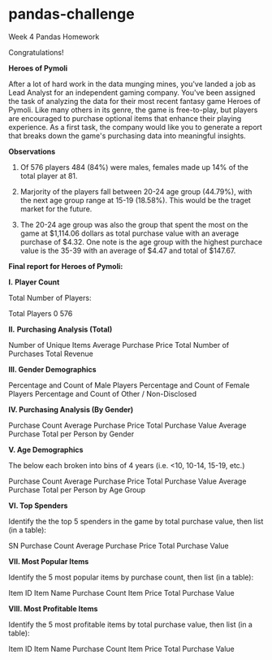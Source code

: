 # pandas-challenge
Week 4 Pandas Homework

Congratulations! 

**Heroes of Pymoli**

After a lot of hard work in the data munging mines, you've landed a job as Lead Analyst for an independent gaming company. You've been assigned the task of analyzing the data for their most recent fantasy game Heroes of Pymoli.
Like many others in its genre, the game is free-to-play, but players are encouraged to purchase optional items that enhance their playing experience. As a first task, the company would like you to generate a report that breaks down the game's purchasing data into meaningful insights.

**Observations**

1. Of 576 players 484 (84%) were males, females made up 14% of the total player at 81.

2. Marjority of the players fall between 20-24 age group (44.79%), with the next age group range at 15-19 (18.58%). This would be the traget market for the future.

3. The 20-24 age group was also the group that spent the most on the game at $1,114.06 dollars as total purchase value with an average purchase of $4.32. One note is the age group with the highest purchace value is the 35-39 with an average of $4.47 and total of $147.67.

**Final report for Heroes of Pymoli:**

**I.** **Player Count**

Total Number of Players:

Total Players
0	576

**II.** **Purchasing Analysis (Total)**

Number of Unique Items
Average Purchase Price
Total Number of Purchases
Total Revenue

**III. Gender Demographics**

Percentage and Count of Male Players
Percentage and Count of Female Players
Percentage and Count of Other / Non-Disclosed

**IV. Purchasing Analysis (By Gender)**

Purchase Count
Average Purchase Price
Total Purchase Value
Average Purchase Total per Person by Gender

**V. Age Demographics**

The below each broken into bins of 4 years (i.e. <10, 10-14, 15-19, etc.)

Purchase Count
Average Purchase Price
Total Purchase Value
Average Purchase Total per Person by Age Group



**VI. Top Spenders**

Identify the the top 5 spenders in the game by total purchase value, then list (in a table):

SN
Purchase Count
Average Purchase Price
Total Purchase Value


**VII. Most Popular Items**

Identify the 5 most popular items by purchase count, then list (in a table):

Item ID
Item Name
Purchase Count
Item Price
Total Purchase Value




**VIII. Most Profitable Items**

Identify the 5 most profitable items by total purchase value, then list (in a table):

Item ID
Item Name
Purchase Count
Item Price
Total Purchase Value
